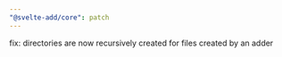 ```yaml
---
"@svelte-add/core": patch
---
```


fix: directories are now recursively created for files created by an adder